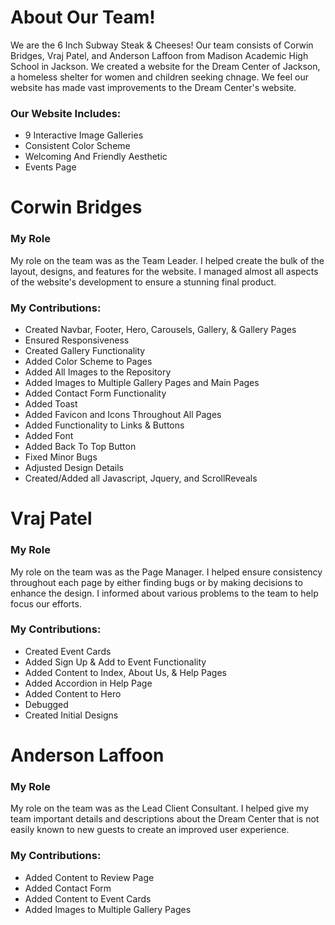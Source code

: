 
# About Our Team!
We are the 6 Inch Subway Steak & Cheeses! Our team consists of Corwin Bridges, Vraj Patel, and Anderson Laffoon from Madison Academic High School in Jackson. We created a website for the Dream Center of Jackson, a homeless shelter for women and children seeking chnage. We feel our website has made vast improvements to the Dream Center's website.
### Our Website Includes:

* 9 Interactive Image Galleries
* Consistent Color Scheme
* Welcoming And Friendly Aesthetic
* Events Page

# Corwin Bridges
### My Role
My role on the team was as the Team Leader. I helped create the bulk of the layout, designs, and features for the website. I managed almost all aspects of the website's development to ensure a stunning final product.
### My Contributions:

* Created Navbar, Footer, Hero, Carousels, Gallery, & Gallery Pages
* Ensured Responsiveness
* Created Gallery Functionality
* Added Color Scheme to Pages
* Added All Images to the Repository
* Added Images to Multiple Gallery Pages and Main Pages
* Added Contact Form Functionality
* Added Toast
* Added Favicon and Icons Throughout All Pages
* Added Functionality to Links & Buttons
* Added Font
* Added Back To Top Button
* Fixed Minor Bugs
* Adjusted Design Details
* Created/Added all Javascript, Jquery, and ScrollReveals

# Vraj Patel
### My Role
My role on the team was as the Page Manager. I helped ensure consistency throughout each page by either finding bugs or by making decisions to enhance the design. I informed about various problems to the team to help focus our efforts.

### My Contributions:
* Created Event Cards
* Added Sign Up & Add to Event Functionality
* Added Content to Index, About Us, & Help Pages
* Added Accordion in Help Page
* Added Content to Hero
* Debugged
* Created Initial Designs

# Anderson Laffoon
### My Role
My role on the team was as the Lead Client Consultant. I helped give my team important details and descriptions about the Dream Center that is not easily known to new guests to create an improved user experience.

### My Contributions:
* Added Content to Review Page
* Added Contact Form
* Added Content to Event Cards
* Added Images to Multiple Gallery Pages

